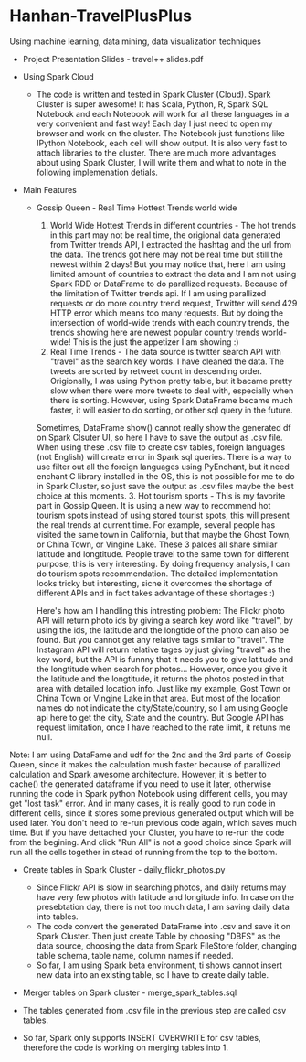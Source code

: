 # Hanhan-TravelPlusPlus
Using machine learning, data mining, data visualization techniques

* Project Presentation Slides - travel++ slides.pdf

* Using Spark Cloud
  * The code is written and tested in Spark Cluster (Cloud). Spark Cluster is super awesome! It has Scala, Python, R, Spark SQL Notebook and each Notebook will work for all these languages in a very convenient and fast way! Each day I just need to open my browser and work on the cluster. The Notebook just functions like IPython Notebook, each cell will show output. It is also very fast to attach libraries to the cluster. There are much more advantages about using Spark Cluster, I will write them and what to note in the following implemenation detials.

* Main Features
  * Gossip Queen - Real Time Hottest Trends world wide
    1. World Wide Hottest Trends in different countries - The hot trends in this part may not be real time, the origional data generated from Twitter trends API, I extracted the hashtag and the url from the data. The trends got here may not be real time but still the newest within 2 days! But you may notice that, here I am using limited amount of countries to extract the data and I am not using Spark RDD or DataFrame to do parallized requests. Because of the limitation of Twitter trends api. If I am using parallized requests or do more country trend request, Trwitter will send 429 HTTP error which means too many requests. But by doing the intersection of world-wide trends with each country trends, the trends showing here are newest popular country trends world-wide! This is the just the appetizer I am showing :)
    2. Real Time Trends - The data source is twitter search API with "travel" as the search key words. I have cleaned the data. The tweets are sorted by retweet count in descending order. Origionally, I was using Python pretty table, but it bacame pretty slow when there were more tweets to deal with, especially when there is sorting. However, using Spark DataFrame became much faster, it will easier to do sorting, or other sql query in the future.

      Sometimes, DataFrame show() cannot really show the generated df on Spark Clsuter UI, so here I have to save the output as .csv file. When using these .csv file to create csv tables, foreign languages (not English) will create error in Spark sql queries. There is a way to use filter out all the foreign languages using PyEnchant, but it need enchant C library installed in the OS, this is not possible for me to do in Spark Cluster, so just save the output as .csv files maybe the best choice at this moments.
    3. Hot tourism sports - This is my favorite part in Gossip Queen. It is using a new way to recommend hot tourism spots instead of using stored tourist spots, this will present the real trends at current time. For example, several people has visited the same town in California, but that maybe the Ghost Town, or China Town, or Vingine Lake. These 3 palces all share similar latitude and longtitude. People travel to the same town for different purpose, this is very interesting. By doing frequency analysis, I can do tourism spots recommendation. The detailed implementation looks tricky but interesting, sicne it overcomes the shortage of different APIs and in fact takes advantage of these shortages :)

       Here's how am I handling this intresting problem: The Flickr photo API will return photo ids by giving a search key word like "travel", by using the ids, the latitude and the longtide of the photo can also be found. But you cannot get any relative tags similar to "travel". The Instagram API will return relative tages by just giving "travel" as the key word, but the API is funnny that it needs you to give latitude and the longtitude when search for photos... However, once you give it the latitude and the longtitude, it returns the photos posted in that area with detailed location info. Just like my example, Gost Town or China Town or Vingine Lake in that area. But most of the location names do not indicate the city/State/country, so I am using Google api here to get the city, State and the country. But Google API has request limitation, once I have reached to the rate limit, it retuns me null.

Note: I am using DataFame and udf for the 2nd and the 3rd parts of Gossip Queen, since it makes the calculation mush faster because of parallized calculation and Spark awesome architecture. However, it is better to cache() the generated dataframe if you need to use it later, otherwise running the code in Spark python Notebook using different cells, you may get "lost task" error.
And in many cases, it is really good to run code in different cells, since it stores some previous generated output which will be used later. You don't need to re-run previous code again, which saves much time. But if you have dettached your Cluster, you have to re-run the code from the begining. And click "Run All" is not a good choice since Spark will run all the cells together in stead of running from the top to the bottom.


* Create tables in Spark Cluster - daily_flickr_photos.py
  * Since Flickr API is slow in searching photos, and daily returns may have very few photos with latitude and longitude info. In case on the presebtation day, there is not too much data, I am saving daily data into tables.
  * The code convert the generated DataFrame into .csv and save it on Spark Cluster. Then just create Table by choosing "DBFS" as the data source, choosing the data from Spark FileStore folder, changing table schema, table name, column names if needed.
  * So far, I am using Spark beta environment, ti shows cannot insert new data into an existing table, so I have to create daily table.

* Merger tables on Spark cluster - merge_spark_tables.sql
 * The tables generated from .csv file in the previous step are called csv tables.
 * So far, Spark only supports INSERT OVERWRITE for csv tables, therefore the code is working on merging tables into 1.
